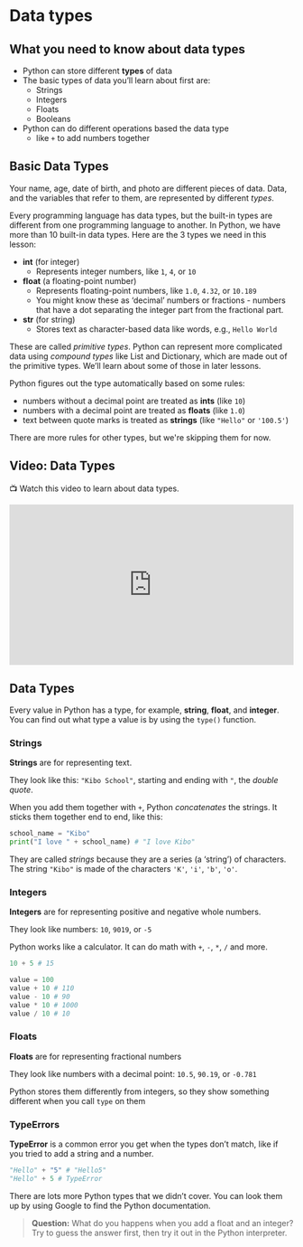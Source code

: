 # Data types

## What you need to know about data types

- Python can store different **types** of data
- The basic types of data you’ll learn about first are:
  - Strings
  - Integers
  - Floats
  - Booleans
- Python can do different operations based the data type
  - like `+` to add numbers together

## Basic Data Types

Your name, age, date of birth, and photo are different pieces of data. Data, and the variables that refer to them, are represented by different _types_.

Every programming language has data types, but the built-in types are different from one programming language to another. In Python, we have more than 10 built-in data types. Here are the 3 types we need in this lesson:

- **int** (for integer)
  - Represents integer numbers, like `1`, `4`, or `10`
- **float** (a floating-point number)
  - Represents floating-point numbers, like `1.0`, `4.32`, or `10.189`
  - You might know these as ‘decimal’ numbers or fractions - numbers that have a dot separating the integer part from the fractional part.
- **str** (for string)
  - Stores text as character-based data like words, e.g., `Hello World`

These are called _primitive types_. Python can represent more complicated data using _compound types_ like List and Dictionary, which are made out of the primitive types. We’ll learn about some of those in later lessons.

Python figures out the type automatically based on some rules:

- numbers without a decimal point are treated as **ints** (like `10`)
- numbers with a decimal point are treated as **floats** (like `1.0`)
- text between quote marks is treated as **strings** (like `"Hello"` or `'100.5'`)

There are more rules for other types, but we're skipping them for now.

## Video: Data Types

<aside>

📺 Watch this video to learn about data types.

</aside>

<div style="position: relative; padding-bottom: 56.25%; height: 0;"><iframe src="https://www.youtube.com/embed/xvmPtqoEBn8" title="YouTube video player" frameborder="0" allow="accelerometer; autoplay; clipboard-write; encrypted-media; gyroscope; picture-in-picture" allowfullscreen style="position: absolute; top: 0; left: 0; width: 100%; height: 100%;"></iframe></div>

## Data Types

Every value in Python has a type, for example, **string**, **float**, and **integer**. You can find out what type a value is by using the `type()` function.

### Strings

**Strings** are for representing text.

They look like this: `"Kibo School"`, starting and ending with `"`, the _double quote_.

When you add them together with `+`, Python _concatenates_ the strings. It sticks them together end to end, like this:

```python
school_name = "Kibo"
print("I love " + school_name) # "I love Kibo"
```

They are called _strings_ because they are a series (a ‘string’) of characters. The string `"Kibo"` is made of the characters `'K'`, `'i'`, `'b'`, `'o'`.

### Integers

**Integers** are for representing positive and negative whole numbers.

They look like numbers: `10`, `9019`, or `-5`

Python works like a calculator. It can do math with `+`, `-`, `*`, `/` and more.

```python
10 + 5 # 15

value = 100
value + 10 # 110
value - 10 # 90
value * 10 # 1000
value / 10 # 10
```

### Floats

**Floats** are for representing fractional numbers

They look like numbers with a decimal point: `10.5`, `90.19`, or `-0.781`

Python stores them differently from integers, so they show something different when you call `type` on them

### TypeErrors

**TypeError** is a common error you get when the types don’t match, like if you tried to add a string and a number.

```python
"Hello" + "5" # "Hello5"
"Hello" + 5 # TypeError
```

There are lots more Python types that we didn’t cover. You can look them up by using Google to find the Python documentation.

> **Question:** What do you happens when you add a float and an integer?
> Try to guess the answer first, then try it out in the Python interpreter.
